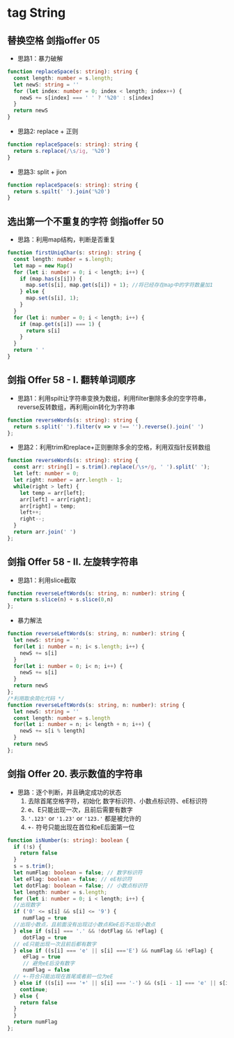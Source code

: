 # tag String

## 替换空格 剑指offer 05

- 思路1：暴力破解

```ts
function replaceSpace(s: string): string {
  const length: number = s.length;
  let newS: string = ''
  for (let index: number = 0; index < length; index++) {
    newS += s[index] === ' ' ? '%20' : s[index]
  }
  return newS
}
```

- 思路2: replace + 正则

```ts
function replaceSpace(s: string): string {
  return s.replace(/\s/ig, '%20')
}
```

- 思路3: split + jion

```ts
function replaceSpace(s: string): string {
  return s.spilt(' ').join('%20')
}
```

## 选出第一个不重复的字符 剑指offer 50

- 思路：利用map结构，判断是否重复

```ts
function firstUniqChar(s: string): string {
  const length: number = s.length;
  let map = new Map()
  for (let i: number = 0; i < length; i++) {
    if (map.has(s[i])) {
      map.set(s[i], map.get(s[i]) + 1); //将已经存在map中的字符数量加1
    } else {
      map.set(s[i], 1);
    }
  }
  for (let i: number = 0; i < length; i++) {
    if (map.get(s[i]) === 1) {
      return s[i]
    }
  }
  return ' '
}
```

## 剑指 Offer 58 - I. 翻转单词顺序

- 思路1：利用spilt让字符串变换为数组，利用filter删除多余的空字符串，reverse反转数组，再利用join转化为字符串

```ts
function reverseWords(s: string): string {
  return s.split(' ').filter(v => v !== '').reverse().join(' ')
};
```

- 思路2：利用trim和replace+正则删除多余的空格，利用双指针反转数组

```ts
function reverseWords(s: string): string {
  const arr: string[] = s.trim().replace(/\s+/g, ' ').split(' ');
  let left: number = 0;
  let right: number = arr.length - 1;
  while(right > left) {
    let temp = arr[left];
    arr[left] = arr[right];
    arr[right] = temp;
    left++;
    right--;
  }
  return arr.join(' ')
};
```

## 剑指 Offer 58 - II. 左旋转字符串

- 思路1：利用slice截取

```ts
function reverseLeftWords(s: string, n: number): string {
  return s.slice(n) + s.slice(0,n)
};
```

- 暴力解法

```ts
function reverseLeftWords(s: string, n: number): string {
  let newS: string = ''
  for(let i: number = n; i< s.length; i++) {
    newS += s[i]
  }
  for(let i: number = 0; i< n; i++) {
    newS += s[i]
  }
  return newS
};
/*利用取余简化代码 */
function reverseLeftWords(s: string, n: number): string {
  let newS: string = ''
  const length: number = s.length
  for(let i: number = n; i< length + n; i++) {
    newS += s[i % length]
  }
  return newS
};
```

## 剑指 Offer 20. 表示数值的字符串

- 思路：逐个判断，并且确定成功的状态  
  1. 去除首尾空格字符，初始化 数字标识符、小数点标识符、eE标识符
  2. e、E只能出现一次，且前后需要有数字
  3. `'.123'` or `'1.23'` or `'123.'` 都是被允许的
  4. `+-` 符号只能出现在首位和eE后面第一位

```ts
function isNumber(s: string): boolean {
  if (!s) {
    return false
  }
  s = s.trim();
  let numFlag: boolean = false; // 数字标识符
  let eFlag: boolean = false; // eE标识符
  let dotFlag: boolean = false; // 小数点标识符
  let length: number = s.length;
  for (let i: number = 0; i < length; i++) {
  //出现数字
  if ('0' <= s[i] && s[i] <= '9') {
     numFlag = true 
  //出现小数点，且前面没有出现过小数点和eE后不出现小数点
  } else if (s[i] === '.' && !dotFlag && !eFlag) {
     dotFlag = true
  // eE只能出现一次且前后都有数字
  } else if ((s[i] === 'e' || s[i] ==='E') && numFlag && !eFlag) {
     eFlag = true
     // 避免eE后没有数字
     numFlag = false
  // +-符合只能出现在首尾或者前一位为eE
  } else if ((s[i] === '+' || s[i] === '-') && (s[i - 1] === 'e' || s[i - 1] ==='E' || i === 0)) {
    continue;
  } else {
    return false
  }
  }
  return numFlag
};
```
